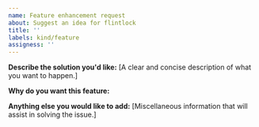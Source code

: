 ```yaml
---
name: Feature enhancement request
about: Suggest an idea for flintlock
title: ''
labels: kind/feature
assigness: ''
---
```


<!--
In order to help us process this issue faster, please provide as much detail as possible.

Before creating a new feature request, please search existing issues to see if you find a similar one.
If there is a similar feature request please up-vote it and/or add your comments to it instead

For more information on how to request help on flintlock, please refer to our community docs.
https://github.com/liquidmetal-dev/flintlock/blob/main/CONTRIBUTING.md#opening-issues
-->

**Describe the solution you'd like:**
[A clear and concise description of what you want to happen.]

**Why do you want this feature:**

**Anything else you would like to add:**
[Miscellaneous information that will assist in solving the issue.]
